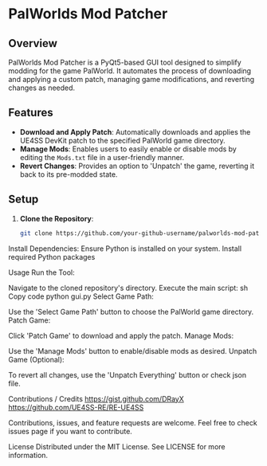 # PalWorlds Mod Patcher

## Overview

PalWorlds Mod Patcher is a PyQt5-based GUI tool designed to simplify modding for the game PalWorld. It automates the process of downloading and applying a custom patch, managing game modifications, and reverting changes as needed.

## Features

- **Download and Apply Patch**: Automatically downloads and applies the UE4SS DevKit patch to the specified PalWorld game directory.
- **Manage Mods**: Enables users to easily enable or disable mods by editing the `Mods.txt` file in a user-friendly manner.
- **Revert Changes**: Provides an option to 'Unpatch' the game, reverting it back to its pre-modded state.

## Setup

1. **Clone the Repository**:
   ```sh
   git clone https://github.com/your-github-username/palworlds-mod-patcher.git

Install Dependencies:
Ensure Python is installed on your system.
Install required Python packages

Usage
Run the Tool:

Navigate to the cloned repository's directory.
Execute the main script:
sh
Copy code
python gui.py
Select Game Path:

Use the 'Select Game Path' button to choose the PalWorld game directory.
Patch Game:

Click 'Patch Game' to download and apply the patch.
Manage Mods:

Use the 'Manage Mods' button to enable/disable mods as desired.
Unpatch Game (Optional):

To revert all changes, use the 'Unpatch Everything' button or check json file.

Contributions / Credits
https://gist.github.com/DRayX
https://github.com/UE4SS-RE/RE-UE4SS

Contributions, issues, and feature requests are welcome. Feel free to check issues page if you want to contribute.

License
Distributed under the MIT License. See LICENSE for more information.




